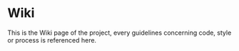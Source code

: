 # Wiki

This is the Wiki page of the project, every guidelines concerning code, style or process is referenced here.